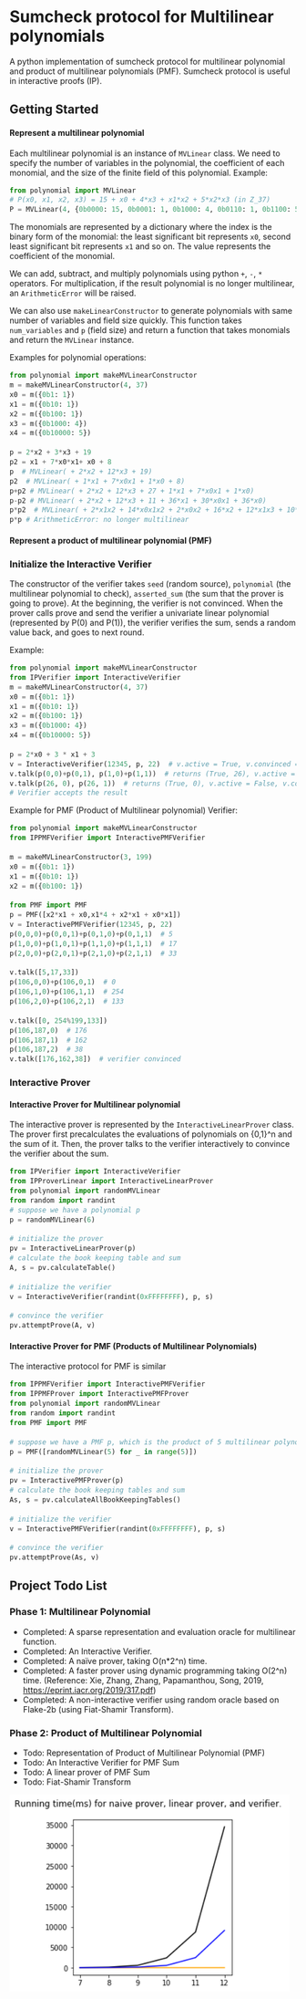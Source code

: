 # Sumcheck protocol for Multilinear polynomials
A python implementation of sumcheck protocol for multilinear polynomial and product of multilinear polynomials (PMF). Sumcheck protocol is useful in interactive proofs (IP). 

## Getting Started

#### Represent a multilinear polynomial

Each multilinear polynomial is an instance of `MVLinear` class. We need to specify the number of variables in the polynomial, the coefficient of each monomial, and the size of the finite field of this polynomial. Example: 

```python
from polynomial import MVLinear
# P(x0, x1, x2, x3) = 15 + x0 + 4*x3 + x1*x2 + 5*x2*x3 (in Z_37)
P = MVLinear(4, {0b0000: 15, 0b0001: 1, 0b1000: 4, 0b0110: 1, 0b1100: 5}, 37)
```

The monomials are represented by a dictionary where the index is the binary form of the monomial: the least significant bit represents `x0`, second least significant bit represents `x1` and so on. The value represents the coefficient of the monomial. 

We can add, subtract, and multiply polynomials using python `+`, `-`, `*` operators. For multiplication, if the result polynomial is no longer multilinear, an `ArithmeticError` will be raised. 

We can also use `makeLinearConstructor` to generate polynomials with same number of variables and field size quickly. This function takes `num_variables` and `p` (field size) and return a function that takes monomials and return the `MVLinear` instance. 

Examples for polynomial operations: 

```python
from polynomial import makeMVLinearConstructor
m = makeMVLinearConstructor(4, 37)
x0 = m({0b1: 1})
x1 = m({0b10: 1})
x2 = m({0b100: 1})
x3 = m({0b1000: 4})
x4 = m({0b10000: 5})

p = 2*x2 + 3*x3 + 19
p2 = x1 + 7*x0*x1+ x0 + 8
p  # MVLinear( + 2*x2 + 12*x3 + 19)
p2  # MVLinear( + 1*x1 + 7*x0x1 + 1*x0 + 8)
p+p2 # MVLinear( + 2*x2 + 12*x3 + 27 + 1*x1 + 7*x0x1 + 1*x0)
p-p2 # MVLinear( + 2*x2 + 12*x3 + 11 + 36*x1 + 30*x0x1 + 36*x0)
p*p2  # MVLinear( + 2*x1x2 + 14*x0x1x2 + 2*x0x2 + 16*x2 + 12*x1x3 + 10*x0x1x3 + 12*x0x3 + 22*x3 + 19*x1 + 22*x0x1 + 19*x0 + 4)
p*p # ArithmeticError: no longer multilinear
```

#### Represent a product of multilinear polynomial (PMF)



### Initialize the Interactive Verifier

The constructor of the verifier takes `seed` (random source), `polynomial` (the multilinear polynomial to check), `asserted_sum` (the sum that the prover is going to prove). At the beginning, the verifier is not convinced. When the prover calls prove and send the verifier a univariate linear polynomial (represented by P(0) and P(1)), the verifier verifies the sum, sends a random value back, and goes to next round. 

Example: 

```python
from polynomial import makeMVLinearConstructor
from IPVerifier import InteractiveVerifier
m = makeMVLinearConstructor(4, 37)
x0 = m({0b1: 1})
x1 = m({0b10: 1})
x2 = m({0b100: 1})
x3 = m({0b1000: 4})
x4 = m({0b10000: 5})

p = 2*x0 + 3 * x1 + 3
v = InteractiveVerifier(12345, p, 22)  # v.active = True, v.convinced = False
v.talk(p(0,0)+p(0,1), p(1,0)+p(1,1))  # returns (True, 26), v.active = True, v.convinced = False
v.talk(p(26, 0), p(26, 1))  # returns (True, 0), v.active = False, v.convinced = True
# Verifier accepts the result
```

Example for PMF (Product of Multilinear polynomial) Verifier:
```python
from polynomial import makeMVLinearConstructor
from IPPMFVerifier import InteractivePMFVerifier

m = makeMVLinearConstructor(3, 199)
x0 = m({0b1: 1})
x1 = m({0b10: 1})
x2 = m({0b100: 1})

from PMF import PMF
p = PMF([x2*x1 + x0,x1*4 + x2*x1 + x0*x1])
v = InteractivePMFVerifier(12345, p, 22) 
p(0,0,0)+p(0,0,1)+p(0,1,0)+p(0,1,1)  # 5
p(1,0,0)+p(1,0,1)+p(1,1,0)+p(1,1,1)  # 17
p(2,0,0)+p(2,0,1)+p(2,1,0)+p(2,1,1)  # 33

v.talk([5,17,33])
p(106,0,0)+p(106,0,1)  # 0
p(106,1,0)+p(106,1,1)  # 254
p(106,2,0)+p(106,2,1)  # 133

v.talk([0, 254%199,133])
p(106,187,0)  # 176
p(106,187,1)  # 162
p(106,187,2)  # 38
v.talk([176,162,38])  # verifier convinced
```

### Interactive Prover
#### Interactive Prover for Multilinear polynomial
The interactive prover is represented by the `InteractiveLinearProver` class. 
The prover first precalculates the evaluations of polynomials on {0,1}^n and the sum of it. 
Then, the prover talks to the verifier interactively to convince the verifier about the sum. 
```python
from IPVerifier import InteractiveVerifier
from IPProverLinear import InteractiveLinearProver
from polynomial import randomMVLinear
from random import randint
# suppose we have a polynomial p
p = randomMVLinear(6)

# initialize the prover
pv = InteractiveLinearProver(p)
# calculate the book keeping table and sum
A, s = pv.calculateTable()

# initialize the verifier
v = InteractiveVerifier(randint(0xFFFFFFFF), p, s)

# convince the verifier
pv.attemptProve(A, v)
```  
#### Interactive Prover for PMF (Products of Multilinear Polynomials)
The interactive protocol for PMF is similar
```python
from IPPMFVerifier import InteractivePMFVerifier
from IPPMFProver import InteractivePMFProver
from polynomial import randomMVLinear
from random import randint
from PMF import PMF

# suppose we have a PMF p, which is the product of 5 multilinear polynomials with 5 variables
p = PMF([randomMVLinear(5) for _ in range(5)])

# initialize the prover
pv = InteractivePMFProver(p)
# calculate the book keeping tables and sum
As, s = pv.calculateAllBookKeepingTables()

# initialize the verifier
v = InteractivePMFVerifier(randint(0xFFFFFFFF), p, s)

# convince the verifier
pv.attemptProve(As, v)
```


## Project Todo List
### Phase 1: Multilinear Polynomial
- Completed: A sparse representation and evaluation oracle for multilinear function. 
- Completed: An Interactive Verifier. 
- Completed: A naïve prover, taking O(n*2^n) time. 
- Completed: A faster prover using dynamic programming taking O(2^n) time. (Reference: Xie, Zhang, Zhang, Papamanthou, Song, 2019, https://eprint.iacr.org/2019/317.pdf)
- Completed: A non-interactive verifier using random oracle based on Flake-2b (using Fiat-Shamir Transform). 

### Phase 2: Product of Multilinear Polynomial
- Todo: Representation of Product of Multilinear Polynomial (PMF)
- Todo: An Interactive Verifier for PMF Sum
- Todo: A linear prover of PMF Sum
- Todo: Fiat-Shamir Transform


![image-20200625132007528](assets/image-20200625132007528.png)